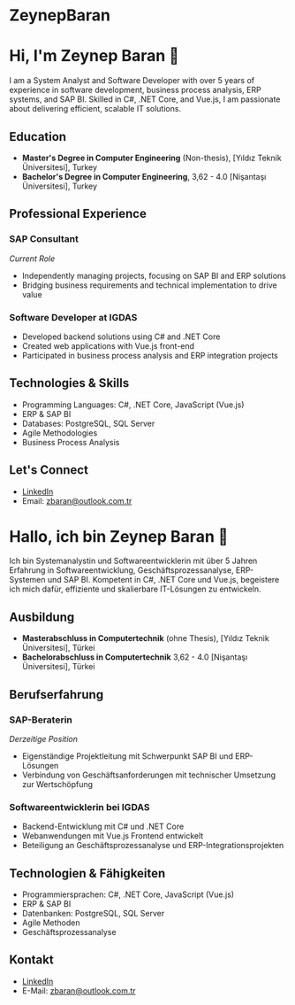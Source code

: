 # ZeynepBaran

# Hi, I'm Zeynep Baran 👋

I am a System Analyst and Software Developer with over 5 years of experience in software development, business process analysis, ERP systems, and SAP BI. Skilled in C#, .NET Core, and Vue.js, I am passionate about delivering efficient, scalable IT solutions.

## Education
- **Master's Degree in Computer Engineering** (Non-thesis), [Yıldız Teknik Üniversitesi], Turkey
- **Bachelor's Degree in Computer Engineering**, 3,62 - 4.0  [Nişantaşı Üniversitesi], Turkey

## Professional Experience

### SAP Consultant  
*Current Role*  
- Independently managing projects, focusing on SAP BI and ERP solutions  
- Bridging business requirements and technical implementation to drive value

### Software Developer at IGDAS  
- Developed backend solutions using C# and .NET Core  
- Created web applications with Vue.js front-end  
- Participated in business process analysis and ERP integration projects

## Technologies & Skills
- Programming Languages: C#, .NET Core, JavaScript (Vue.js)  
- ERP & SAP BI  
- Databases: PostgreSQL, SQL Server  
- Agile Methodologies  
- Business Process Analysis

## Let's Connect  
- [LinkedIn](https://www.linkedin.com/in/zeynep-baran-b7961a193/)  
- Email: zbaran@outlook.com.tr

# Hallo, ich bin Zeynep Baran 👋

Ich bin Systemanalystin und Softwareentwicklerin mit über 5 Jahren Erfahrung in Softwareentwicklung, Geschäftsprozessanalyse, ERP-Systemen und SAP BI. Kompetent in C#, .NET Core und Vue.js, begeistere ich mich dafür, effiziente und skalierbare IT-Lösungen zu entwickeln.

## Ausbildung
- **Masterabschluss in Computertechnik** (ohne Thesis), [Yıldız Teknik Üniversitesi], Türkei  
- **Bachelorabschluss in Computertechnik** 3,62 - 4.0 [Nişantaşı Üniversitesi], Türkei

## Berufserfahrung

### SAP-Beraterin  
*Derzeitige Position*  
- Eigenständige Projektleitung mit Schwerpunkt SAP BI und ERP-Lösungen  
- Verbindung von Geschäftsanforderungen mit technischer Umsetzung zur Wertschöpfung

### Softwareentwicklerin bei IGDAS  
- Backend-Entwicklung mit C# und .NET Core  
- Webanwendungen mit Vue.js Frontend entwickelt  
- Beteiligung an Geschäftsprozessanalyse und ERP-Integrationsprojekten

## Technologien & Fähigkeiten
- Programmiersprachen: C#, .NET Core, JavaScript (Vue.js)  
- ERP & SAP BI  
- Datenbanken: PostgreSQL, SQL Server  
- Agile Methoden  
- Geschäftsprozessanalyse

## Kontakt  
- [LinkedIn](https://www.linkedin.com/in/zeynep-baran-b7961a193/)  
- E-Mail: zbaran@outlook.com.tr
